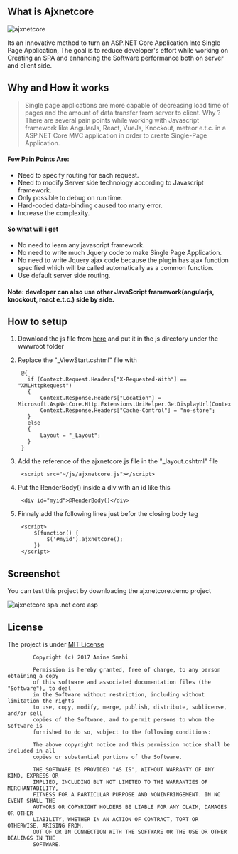 ## What is Ajxnetcore 
![ajxnetcore](https://user-images.githubusercontent.com/24621701/50636568-dbc16700-0f56-11e9-94c6-e02b0ce032c7.png)

Its an innovative method to turn an ASP.NET Core Application Into Single Page Application, The goal is to reduce developer's effort while working on Creating an SPA and enhancing the Software performance both on server and client side.

## Why and How it works
> Single page applications are more capable of decreasing load time of pages and the amount of data transfer from server to client. Why ? There are several pain points while working with Javascript framework like AngularJs, React, VueJs, Knockout, meteor e.t.c. in a ASP.NET Core MVC application in order to create Single-Page Application.
#### Few Pain Points Are: 
* Need to specify routing for each request. 
* Need to modify Server side technology according to Javascript framework. 
* Only possible to debug on run time. 
* Hard-coded data-binding caused too many error. 
* Increase the complexity.
#### So what will i get
* No need to learn any javascript framework. 
* No need to write much Jquery code to make Single Page Application. 
* No need to write Jquery ajax code because the plugin has ajax function specified which will be called automatically as a common function.
* Use default server side routing.

#### Note: developer can also use other JavaScript framework(angularjs, knockout, react e.t.c.) side by side.

## How to setup
1) Download the js file from [here](https://raw.githubusercontent.com/Amine-Smahi/ajxnetcore/master/ajxnetcore.js) and put it in the js directory under the wwwroot folder
2) Replace the "_ViewStart.cshtml" file with 

        @{
          if (Context.Request.Headers["X-Requested-With"] == "XMLHttpRequest")
          {
              Context.Response.Headers["Location"] = Microsoft.AspNetCore.Http.Extensions.UriHelper.GetDisplayUrl(Context.Request);
              Context.Response.Headers["Cache-Control"] = "no-store";
          }
          else
          {
              Layout = "_Layout";
          }
        }

3) Add the reference of the ajxnetcore.js file in the "_layout.cshtml" file

        <script src="~/js/ajxnetcore.js"></script>
        
4) Put the RenderBody() inside a div with an id like this

        <div id="myid">@RenderBody()</div>  
        
5) Finnaly add the following lines just befor the closing body tag

        <script>
            $(function() {
                $('#myid').ajxnetcore();
            })
        </script>


## Screenshot
You can test this project by downloading the ajxnetcore.demo project

![ajxnetcore spa .net core asp](https://user-images.githubusercontent.com/24621701/50609498-1d5aff00-0ed0-11e9-9228-105cf21ef1d2.gif)



## License
The project is under [MIT License]() 

            Copyright (c) 2017 Amine Smahi

            Permission is hereby granted, free of charge, to any person obtaining a copy
            of this software and associated documentation files (the "Software"), to deal
            in the Software without restriction, including without limitation the rights
            to use, copy, modify, merge, publish, distribute, sublicense, and/or sell
            copies of the Software, and to permit persons to whom the Software is
            furnished to do so, subject to the following conditions:

            The above copyright notice and this permission notice shall be included in all
            copies or substantial portions of the Software.

            THE SOFTWARE IS PROVIDED "AS IS", WITHOUT WARRANTY OF ANY KIND, EXPRESS OR
            IMPLIED, INCLUDING BUT NOT LIMITED TO THE WARRANTIES OF MERCHANTABILITY,
            FITNESS FOR A PARTICULAR PURPOSE AND NONINFRINGEMENT. IN NO EVENT SHALL THE
            AUTHORS OR COPYRIGHT HOLDERS BE LIABLE FOR ANY CLAIM, DAMAGES OR OTHER
            LIABILITY, WHETHER IN AN ACTION OF CONTRACT, TORT OR OTHERWISE, ARISING FROM,
            OUT OF OR IN CONNECTION WITH THE SOFTWARE OR THE USE OR OTHER DEALINGS IN THE
            SOFTWARE.
